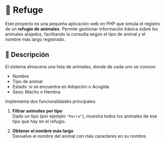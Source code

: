 # 🐾 Refuge

Este proyecto es una pequeña aplicación web en PHP que simula el registro de un **refugio de animales**. 
Permite gestionar información básica sobre los animales alojados, facilitando la consulta según el tipo de animal y el nombre más largo registrado.

## 🚀 Descripción

El sistema almacena una lista de animales, donde de cada uno se conoce:

- Nombre
- Tipo de animal
- Estado: si se encuentra en Adopción o Acogida
- Sexo: Macho o Hembra

Implementa dos funcionalidades principales:

1. **Filtrar animales por tipo**  
   Dado un tipo (por ejemplo `"Perro"`), muestra todos los animales de ese tipo que hay en el refugio.

2. **Obtener el nombre más largo**  
   Devuelve el nombre del animal con más caracteres en su nombre.
